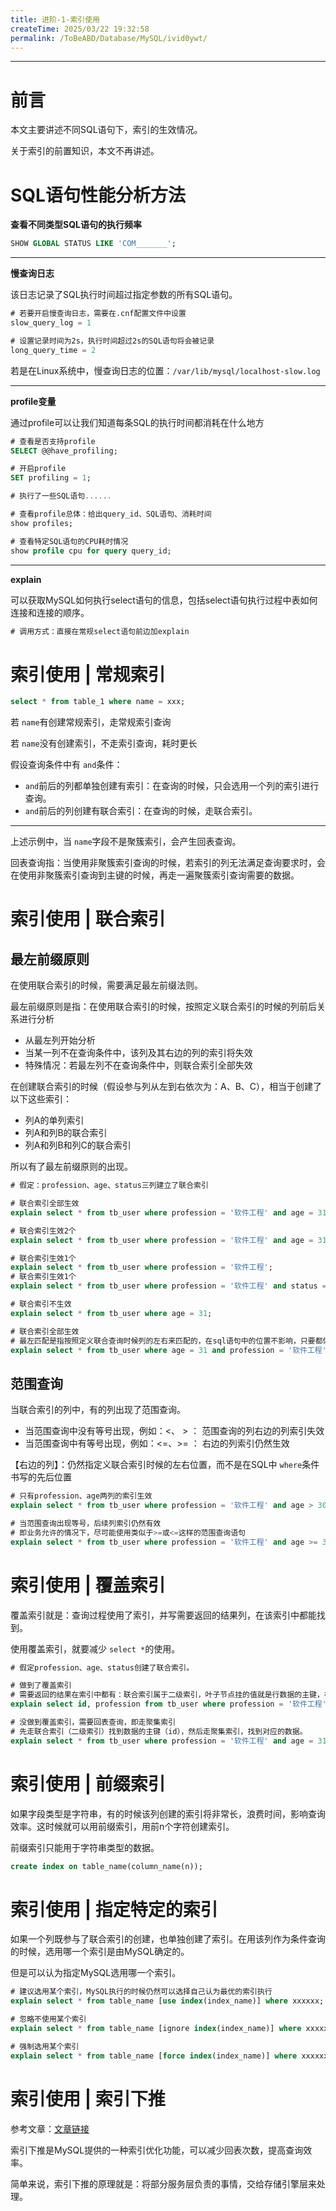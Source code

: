 ```yaml
---
title: 进阶-1-索引使用
createTime: 2025/03/22 19:32:58
permalink: /ToBeABD/Database/MySQL/ivid0ywt/
---
```

---



# 前言

本文主要讲述不同SQL语句下，索引的生效情况。

关于索引的前置知识，本文不再讲述。

# SQL语句性能分析方法

**查看不同类型SQL语句的执行频率**

```sql
SHOW GLOBAL STATUS LIKE 'COM_______';
```

---

**慢查询日志**

该日志记录了SQL执行时间超过指定参数的所有SQL语句。

```sql
# 若要开启慢查询日志，需要在.cnf配置文件中设置
slow_query_log = 1

# 设置记录时间为2s，执行时间超过2s的SQL语句将会被记录
long_query_time = 2
```

若是在Linux系统中，慢查询日志的位置：`/var/lib/mysql/localhost-slow.log`

---

**profile变量**

通过profile可以让我们知道每条SQL的执行时间都消耗在什么地方

```sql
# 查看是否支持profile
SELECT @@have_profiling;

# 开启profile
SET profiling = 1;

# 执行了一些SQL语句......

# 查看profile总体：给出query_id、SQL语句、消耗时间
show profiles;

# 查看特定SQL语句的CPU耗时情况
show profile cpu for query query_id;
```

---

**explain**

可以获取MySQL如何执行select语句的信息，包括select语句执行过程中表如何连接和连接的顺序。

```sql
# 调用方式：直接在常规select语句前边加explain
```

# 索引使用 | 常规索引

```sql
select * from table_1 where name = xxx;
```

若 `name`有创建常规索引，走常规索引查询

若 `name`没有创建索引，不走索引查询，耗时更长

假设查询条件中有 `and`条件：

- `and`前后的列都单独创建有索引：在查询的时候，只会选用一个列的索引进行查询。
- `and`前后的列创建有联合索引：在查询的时候，走联合索引。

---

上述示例中，当 `name`字段不是聚簇索引，会产生回表查询。

回表查询指：当使用非聚簇索引查询的时候，若索引的列无法满足查询要求时，会在使用非聚簇索引查询到主键的时候，再走一遍聚簇索引查询需要的数据。

# 索引使用 | 联合索引

## 最左前缀原则

在使用联合索引的时候，需要满足最左前缀法则。

最左前缀原则是指：在使用联合索引的时候，按照定义联合索引的时候的列前后关系进行分析

- 从最左列开始分析
- 当某一列不在查询条件中，该列及其右边的列的索引将失效
- 特殊情况：若最左列不在查询条件中，则联合索引全部失效

在创建联合索引的时候（假设参与列从左到右依次为：A、B、C），相当于创建了以下这些索引：

- 列A的单列索引
- 列A和列B的联合索引
- 列A和列B和列C的联合索引

所以有了最左前缀原则的出现。

```sql
# 假定：profession、age、status三列建立了联合索引

# 联合索引全部生效
explain select * from tb_user where profession = '软件工程' and age = 31 and status = '0';

# 联合索引生效2个
explain select * from tb_user where profession = '软件工程' and age = 31;

# 联合索引生效1个
explain select * from tb_user where profession = '软件工程';
# 联合索引生效1个
explain select * from tb_user where profession = '软件工程' and status = '0';

# 联合索引不生效
explain select * from tb_user where age = 31;

# 联合索引全部生效
# 最左匹配是指按照定义联合查询时候列的左右来匹配的，在sql语句中的位置不影响，只要都体现就行
explain select * from tb_user where age = 31 and profession = '软件工程' and status = '0';
```

## 范围查询

当联合索引的列中，有的列出现了范围查询。

- 当范围查询中没有等号出现，例如：<、 >  ： 范围查询的列右边的列索引失效
- 当范围查询中有等号出现，例如：<=、>=  ：  右边的列索引仍然生效

【右边的列】：仍然指定义联合索引时候的左右位置，而不是在SQL中 `where`条件书写的先后位置

```sql
# 只有profession、age两列的索引生效
explain select * from tb_user where profession = '软件工程' and age > 30 and status = '0';

# 当范围查询出现等号，后续列索引仍然有效
# 即业务允许的情况下，尽可能使用类似于>=或<=这样的范围查询语句
explain select * from tb_user where profession = '软件工程' and age >= 30 and status = '0';
```

# 索引使用 | 覆盖索引

覆盖索引就是：查询过程使用了索引，并写需要返回的结果列，在该索引中都能找到。

使用覆盖索引，就要减少 `select *`的使用。

```sql
# 假定profession、age、status创建了联合索引。

# 做到了覆盖索引
# 需要返回的结果在索引中都有：联合索引属于二级索引，叶子节点挂的值就是行数据的主键，在该表中，主键就是id
explain select id, profession from tb_user where profession = '软件工程' and age = 31 and status = '0';

# 没做到覆盖索引，需要回表查询，即走聚集索引
# 先走联合索引（二级索引）找到数据的主键（id），然后走聚集索引，找到对应的数据。
explain select * from tb_user where profession = '软件工程' and age = 31 and status = '0';
```

# 索引使用 | 前缀索引

如果字段类型是字符串，有的时候该列创建的索引将非常长，浪费时间，影响查询效率。这时候就可以用前缀索引，用前n个字符创建索引。

前缀索引只能用于字符串类型的数据。

```sql
create index on table_name(column_name(n));
```

# 索引使用 | 指定特定的索引

如果一个列既参与了联合索引的创建，也单独创建了索引。在用该列作为条件查询的时候，选用哪一个索引是由MySQL确定的。

但是可以认为指定MySQL选用哪一个索引。

```sql
# 建议选用某个索引，MySQL执行的时候仍然可以选择自己认为最优的索引执行
explain select * from table_name [use index(index_name)] where xxxxxx;

# 忽略不使用某个索引
explain select * from table_name [ignore index(index_name)] where xxxxxx;

# 强制选用某个索引
explain select * from table_name [force index(index_name)] where xxxxxx;
```

# 索引使用 | 索引下推

参考文章：[文章链接](https://javaguide.cn/database/mysql/mysql-index.html#%E6%9C%80%E5%B7%A6%E5%89%8D%E7%BC%80%E5%8C%B9%E9%85%8D%E5%8E%9F%E5%88%99)

索引下推是MySQL提供的一种索引优化功能，可以减少回表次数，提高查询效率。

简单来说，索引下推的原理就是：将部分服务层负责的事情，交给存储引擎层来处理。
